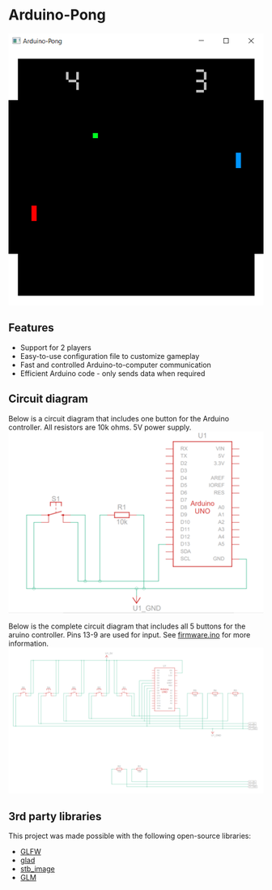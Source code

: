 # Arduino-Pong
![gameplay](https://raw.githubusercontent.com/CosineDigital/Arduino-Pong/master/static/gameplay.png)

## Features
- Support for 2 players
- Easy-to-use configuration file to customize gameplay
- Fast and controlled Arduino-to-computer communication
- Efficient Arduino code - only sends data when required

## Circuit diagram
Below is a circuit diagram that includes one button for the Arduino controller. All resistors are 10k ohms. 5V power supply. 
![circuit-diagram](https://raw.githubusercontent.com/CosineDigital/Arduino-Pong/master/static/circuit-diagram.png)

Below is the complete circuit diagram that includes all 5 buttons for the aruino controller.
Pins 13-9 are used for input. See [firmware.ino](https://github.com/CosineDigital/Arduino-Pong/blob/master/src/arduino/firmware/firmware.ino) for more information.
![circuit-diagram-large](https://raw.githubusercontent.com/CosineDigital/Arduino-Pong/master/static/circuit-diagram-large.png)

## 3rd party libraries
This project was made possible with the following open-source libraries:
- [GLFW](https://github.com/glfw/glfw)
- [glad](https://github.com/Dav1dde/glad)
- [stb_image](https://github.com/nothings/stb)
- [GLM](https://github.com/g-truc/glm)
